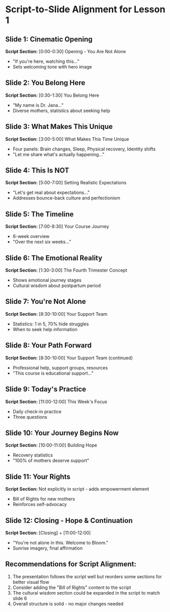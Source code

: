 # Script-to-Slide Alignment for Lesson 1

## Slide 1: Cinematic Opening
**Script Section:** [0:00-0:30] Opening - You Are Not Alone
- "If you're here, watching this..."
- Sets welcoming tone with hero image

## Slide 2: You Belong Here  
**Script Section:** [0:30-1:30] You Belong Here
- "My name is Dr. Jana..."
- Diverse mothers, statistics about seeking help

## Slide 3: What Makes This Unique
**Script Section:** [3:00-5:00] What Makes This Time Unique
- Four panels: Brain changes, Sleep, Physical recovery, Identity shifts
- "Let me share what's actually happening..."

## Slide 4: This Is NOT
**Script Section:** [5:00-7:00] Setting Realistic Expectations
- "Let's get real about expectations..."
- Addresses bounce-back culture and perfectionism

## Slide 5: The Timeline
**Script Section:** [7:00-8:30] Your Course Journey
- 6-week overview
- "Over the next six weeks..."

## Slide 6: The Emotional Reality
**Script Section:** [1:30-3:00] The Fourth Trimester Concept
- Shows emotional journey stages
- Cultural wisdom about postpartum period

## Slide 7: You're Not Alone
**Script Section:** [8:30-10:00] Your Support Team
- Statistics: 1 in 5, 70% hide struggles
- When to seek help information

## Slide 8: Your Path Forward  
**Script Section:** [8:30-10:00] Your Support Team (continued)
- Professional help, support groups, resources
- "This course is educational support..."

## Slide 9: Today's Practice
**Script Section:** [11:00-12:00] This Week's Focus
- Daily check-in practice
- Three questions

## Slide 10: Your Journey Begins Now
**Script Section:** [10:00-11:00] Building Hope
- Recovery statistics
- "100% of mothers deserve support"

## Slide 11: Your Rights
**Script Section:** Not explicitly in script - adds empowerment element
- Bill of Rights for new mothers
- Reinforces self-advocacy

## Slide 12: Closing - Hope & Continuation
**Script Section:** [Closing] + [11:00-12:00]
- "You're not alone in this. Welcome to Bloom."
- Sunrise imagery, final affirmation

## Recommendations for Script Alignment:
1. The presentation follows the script well but reorders some sections for better visual flow
2. Consider adding the "Bill of Rights" content to the script 
3. The cultural wisdom section could be expanded in the script to match slide 6
4. Overall structure is solid - no major changes needed